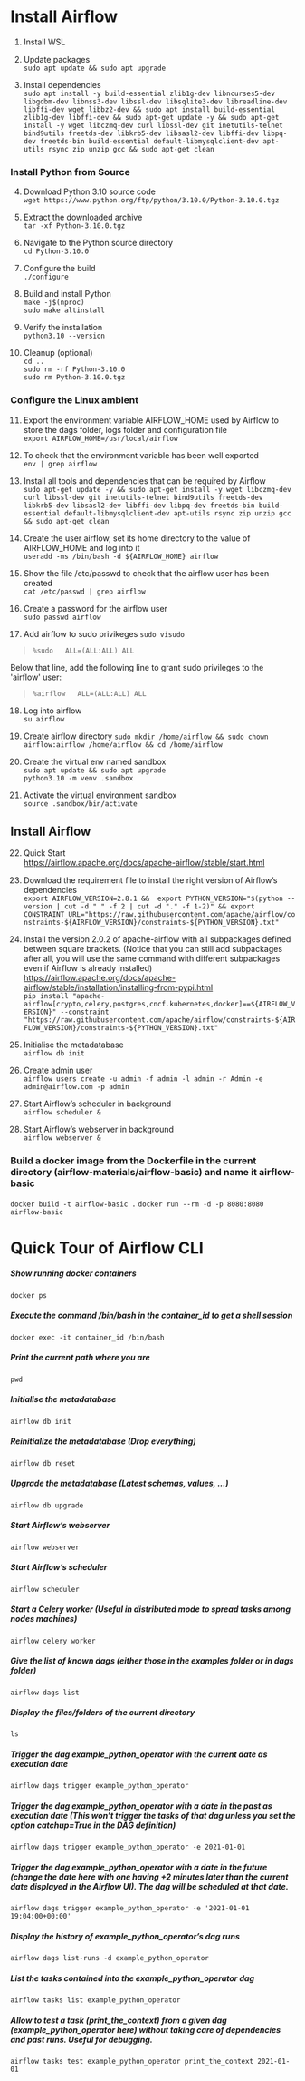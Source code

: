 # Install Airflow

1. Install WSL

2. Update packages <br>
`sudo apt update && sudo apt upgrade`

3. Install dependencies <br>
`sudo apt install -y build-essential zlib1g-dev libncurses5-dev libgdbm-dev libnss3-dev libssl-dev libsqlite3-dev libreadline-dev libffi-dev wget libbz2-dev &&
sudo apt install build-essential zlib1g-dev libffi-dev &&
sudo apt-get update -y &&
sudo apt-get install -y wget libczmq-dev curl libssl-dev git inetutils-telnet bind9utils freetds-dev libkrb5-dev libsasl2-dev libffi-dev libpq-dev freetds-bin build-essential default-libmysqlclient-dev apt-utils rsync zip unzip gcc
&& sudo apt-get clean`

### Install Python from Source
4. Download Python 3.10 source code <br>
`wget https://www.python.org/ftp/python/3.10.0/Python-3.10.0.tgz` 
  
5. Extract the downloaded archive <br>
`tar -xf Python-3.10.0.tgz` <br>
   
6. Navigate to the Python source directory <br>
`cd Python-3.10.0` <br>
   
7. Configure the build <br>
`./configure` <br>
   
8. Build and install Python <br>
`make -j$(nproc)` <br>
`sudo make altinstall` <br>
   
9. Verify the installation <br>
`python3.10 --version` <br>
   
10. Cleanup (optional) <br>
`cd .. ` <br>
`sudo rm -rf Python-3.10.0` <br>
`sudo rm Python-3.10.0.tgz` <br>
 
### Configure the Linux ambient
11. Export the environment variable AIRFLOW_HOME used by Airflow to store the dags folder, logs folder and configuration file <br>
`export AIRFLOW_HOME=/usr/local/airflow` <br>

12. To check that the environment variable has been well exported <br>
`env | grep airflow` <br>
 
13. Install all tools and dependencies that can be required by Airflow <br>
`sudo apt-get update -y &&
sudo apt-get install -y wget libczmq-dev curl libssl-dev git inetutils-telnet bind9utils freetds-dev libkrb5-dev libsasl2-dev libffi-dev libpq-dev freetds-bin build-essential default-libmysqlclient-dev apt-utils rsync zip unzip gcc && sudo apt-get clean`

14. Create the user airflow, set its home directory to the value of AIRFLOW_HOME and log into it <br>
`useradd -ms /bin/bash -d ${AIRFLOW_HOME} airflow` <br>
 
15. Show the file /etc/passwd to check that the airflow user has been created <br>
`cat /etc/passwd | grep airflow` <br>
 
16. Create a password for the airflow user <br>
`sudo passwd airflow` <br>

17. Add airflow to sudo privikeges
`sudo visudo`<br>

> `%sudo   ALL=(ALL:ALL) ALL`<br>

  Below that line, add the following line to grant sudo privileges to the 'airflow' user:
  
> `%airflow   ALL=(ALL:ALL) ALL`<br>
 
18. Log into airflow <br>
`su airflow` <br>

19. Create airflow directory
`sudo mkdir /home/airflow &&
sudo chown airflow:airflow /home/airflow &&
cd /home/airflow` <br>

20. Create the virtual env named sandbox  <br>
`sudo apt update && sudo apt upgrade` <br>
`python3.10 -m venv .sandbox` <br>
 
21. Activate the virtual environment sandbox <br>
`source .sandbox/bin/activate` <br>

## Install Airflow 
22. Quick Start <br>
https://airflow.apache.org/docs/apache-airflow/stable/start.html <br>

23. Download the requirement file to install the right version of Airflow’s dependencies <br>
`export AIRFLOW_VERSION=2.8.1 && 
export PYTHON_VERSION="$(python --version | cut -d " " -f 2 | cut -d "." -f 1-2)" &&
export CONSTRAINT_URL="https://raw.githubusercontent.com/apache/airflow/constraints-${AIRFLOW_VERSION}/constraints-${PYTHON_VERSION}.txt"` <br>
  
24. Install the version 2.0.2 of apache-airflow with all subpackages defined between square brackets. (Notice that you can still add subpackages after all, you will use the same command with different subpackages even if Airflow is already installed) <br>
https://airflow.apache.org/docs/apache-airflow/stable/installation/installing-from-pypi.html <br>
```pip install "apache-airflow[crypto,celery,postgres,cncf.kubernetes,docker]==${AIRFLOW_VERSION}" --constraint "https://raw.githubusercontent.com/apache/airflow/constraints-${AIRFLOW_VERSION}/constraints-${PYTHON_VERSION}.txt"```
  
25. Initialise the metadatabase <br>
`airflow db init` <br>

26. Create admin user <br>
`airflow users create -u admin -f admin -l admin -r Admin -e admin@airflow.com -p admin` <br>

27. Start Airflow’s scheduler in background <br>
`airflow scheduler &` <br>

28. Start Airflow’s webserver in background <br>
`airflow webserver &` <br>


### Build a docker image from the Dockerfile in the current directory (airflow-materials/airflow-basic)  and name it airflow-basic <br>
`docker build -t airflow-basic .`
`docker run --rm -d -p 8080:8080 airflow-basic`


# Quick Tour of Airflow CLI

#####  Show running docker containers
`docker ps`

#####  Execute the command /bin/bash in the container_id to get a shell session
`docker exec -it container_id /bin/bash`

#####  Print the current path where you are
`pwd`

#####  Initialise the metadatabase
`airflow db init`

#####  Reinitialize the metadatabase (Drop everything)
`airflow db reset`

#####  Upgrade the metadatabase (Latest schemas, values, ...)
`airflow db upgrade`

#####  Start Airflow’s webserver
`airflow webserver`

#####  Start Airflow’s scheduler
`airflow scheduler`

#####  Start a Celery worker (Useful in distributed mode to spread tasks among nodes machines)
`airflow celery worker`

#####  Give the list of known dags (either those in the examples folder or in dags folder)
`airflow dags list`

#####  Display the files/folders of the current directory 
`ls`

#####  Trigger the dag example_python_operator with the current date as execution date
`airflow dags trigger example_python_operator`

#####  Trigger the dag example_python_operator with a date in the past as execution date (This won’t trigger the tasks of that dag unless you set the option catchup=True in the DAG definition)
`airflow dags trigger example_python_operator -e 2021-01-01`

#####  Trigger the dag example_python_operator with a date in the future (change the date here with one having +2 minutes later than the current date displayed in the Airflow UI). The dag will be scheduled at that date.
`airflow dags trigger example_python_operator -e '2021-01-01 19:04:00+00:00'`

#####  Display the history of example_python_operator’s dag runs
`airflow dags list-runs -d example_python_operator`

#####  List the tasks contained into the example_python_operator dag
`airflow tasks list example_python_operator`

#####  Allow to test a task (print_the_context) from a given dag (example_python_operator here) without taking care of dependencies and past runs. Useful for debugging.
`airflow tasks test example_python_operator print_the_context 2021-01-01`
